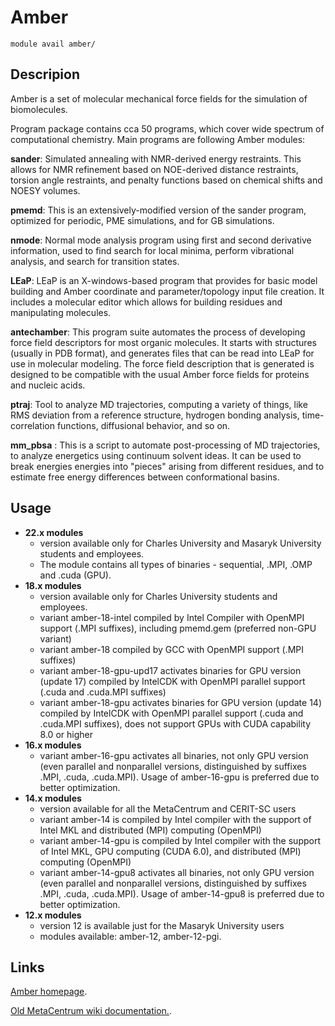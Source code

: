 # Amber

    module avail amber/

## Descripion

Amber is a set of molecular mechanical force fields for the simulation of biomolecules.

Program package contains cca 50 programs, which cover wide spectrum of computational chemistry. Main programs are following Amber modules: 

**sander**: Simulated annealing with NMR-derived energy restraints. This allows for NMR refinement based on NOE-derived distance restraints, torsion angle restraints, and penalty functions based on chemical shifts and NOESY volumes.

**pmemd**: This is an extensively-modified version of the sander program, optimized for periodic, PME simulations, and for GB simulations.

**nmode**: Normal mode analysis program using first and second derivative information, used to find search for local minima, perform vibrational analysis, and search for transition states.

**LEaP**: LEaP is an X-windows-based program that provides for basic model building and Amber coordinate and parameter/topology input file creation. It includes a molecular editor which allows for building residues and manipulating molecules.

**antechamber**: This program suite automates the process of developing force field descriptors for most organic molecules. It starts with structures (usually in PDB format), and generates files that can be read into LEaP for use in molecular modeling. The force field description that is generated is designed to be compatible with the usual Amber force fields for proteins and nucleic acids.

**ptraj**: Tool to analyze MD trajectories, computing a variety of things, like RMS deviation from a reference structure, hydrogen bonding analysis, time-correlation functions, diffusional behavior, and so on.

**mm_pbsa** : This is a script to automate post-processing of MD trajectories, to analyze energetics using continuum solvent ideas. It can be used to break energies energies into "pieces" arising from different residues, and to estimate free energy differences between conformational basins. 

## Usage


- **22.x modules**
    - version available only for Charles University and Masaryk University students and employees.
    - The module contains all types of binaries - sequential, .MPI, .OMP and .cuda (GPU).
- **18.x modules**
    - version available only for Charles University students and employees.
    - variant amber-18-intel compiled by Intel Compiler with OpenMPI support (.MPI suffixes), including pmemd.gem (preferred non-GPU variant)
    - variant amber-18 compiled by GCC with OpenMPI support (.MPI suffixes)
    - variant amber-18-gpu-upd17 activates binaries for GPU version (update 17) compiled by IntelCDK with OpenMPI parallel support (.cuda and .cuda.MPI suffixes)
    - variant amber-18-gpu activates binaries for GPU version (update 14) compiled by IntelCDK with OpenMPI parallel support (.cuda and .cuda.MPI suffixes), does not support GPUs with CUDA capability 8.0 or higher
- **16.x modules**
    - variant amber-16-gpu activates all binaries, not only GPU version (even parallel and nonparallel versions, distinguished by suffixes .MPI, .cuda, .cuda.MPI). Usage of amber-16-gpu is preferred due to better optimization.
- **14.x modules**
    - version available for all the MetaCentrum and CERIT-SC users
    - variant amber-14 is compiled by Intel compiler with the support of Intel MKL and distributed (MPI) computing (OpenMPI)
    - variant amber-14-gpu is compiled by Intel compiler with the support of Intel MKL, GPU computing (CUDA 6.0), and distributed (MPI) computing (OpenMPI)
    - variant amber-14-gpu8 activates all binaries, not only GPU version (even parallel and nonparallel versions, distinguished by suffixes .MPI, .cuda, .cuda.MPI). Usage of amber-14-gpu8 is preferred due to better optimization.
- **12.x modules**
    - version 12 is available just for the Masaryk University users
    - modules available:  amber-12, amber-12-pgi.


## Links

[Amber homepage](http://ambermd.org/).

[Old MetaCentrum wiki documentation.](https://wiki.metacentrum.cz/wiki/Amber).

